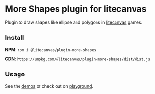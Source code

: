 # More Shapes plugin for litecanvas

Plugin to draw shapes like ellipse and polygons in [litecanvas](https://github.com/litecanvas/game-engine) games.

## Install

**NPM**: `npm i @litecanvas/plugin-more-shapes`

**CDN**: `https://unpkg.com/@litecanvas/plugin-more-shapes/dist/dist.js`

## Usage

See the [demos](demo/index.html) or check out on [playground](https://litecanvas.js.org?c=eJx1U2tv2jAU%2FZ5fcYU0YZeQV4FVSJ1WDVSQtg4NpG0f3WDAq7Ej22lBU%2F%2F7bCcpaemkPK7vw%2Bfc42vODM2JeCQa4SDg1IA2xFC4hqFfEbHlbpVUMbam2q%2BCTSlyw6QAJphBGP4GAFyS9TJXrDCouzOm0OM4LkXxsI1yuY8%2F8xesuODllon%2BXira1ztSUB2vmTb%2BE%2F3R3RCQohrD9Se%2FMQDb1J6qElW%2Fb7Z%2B6cuxzXq2HQAYejCEs61AnZwKQ1UnhM69NEbuOy6LM0G1OXKK0hBEyXkIs%2Bn8draCGK4SHDy3eiuLtRWj7s5R%2BPr9ZjK%2Fu8WgqCmVqL2rm8ViOsE11UbAXq%2ByPsDIkbNvJWbP6hcl2SugtSJPNUzOKVHoEr%2BP6NtDX6Z3q%2BmPXyFUxu8QunVeFEVWvMQrUZR6h9w%2BRhGhuevkbaGLKuloIk%2FO1%2BknZvIdIE%2B%2F6SonmkIy9jZ4vktjeeLaca8oeTglpuOTnbXsy5Y9aDZrpqqSqweDFshC8uNWCv0%2FoGGb0ZRzVmh6luu0L2RRafFKv%2Frk%2B5AldkpWpAAj%2FVYgzY4qqGbTTlAWQnqFz87sRK%2B6APaOKNvJz%2FlkNbPzlCZO30LyDeMcWQj7%2BG5DUCEMcB19E4ELSKNhCMNzvErzd7GGgR891YIaepgRriMtbwPx8RziRcQTyqEFM2qcR%2Bu0kQs7zJnDlo%2BkarOvDiH01dHCWMP9U1zHXayBthmNeXKefJll9g%2B3D0o%2B).
